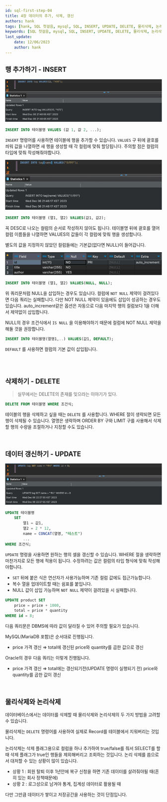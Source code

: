 ```yaml
---
id: sql-first-step-04
title: 4장 데이터의 추가, 삭제, 갱신
authors: hank
tags: [hank, SQL 첫걸음, mysql, SQL, INSERT, UPDATE, DELETE, 물리삭제, 논리삭제]
keywords: [SQL 첫걸음, mysql, SQL, INSERT, UPDATE, DELETE, 물리삭제, 논리삭제]
last_update:
    date: 12/06/2023
    author: hank
---
```

## 행 추가하기 - INSERT

![sql-first-step-10](../img/sql-first-step-10.png)

```sql
INSERT INTO 테이블명 VALUES (값 1, 값 2, ...);
```

`INSERT` 명령어를 사용하면 테이블에 행을 추가할 수 있습니다. `VALUES` 구 뒤에 괄호를 씌워 값을 나열하면 새 행을 생성할 때 각 컬럼에 맞춰 할당됩니다. 주의할 점은 컬럼의 타입에 맞춰 작성해줘야합니다.

![sql-first-step-11](../img/sql-first-step-11.png)

```sql
INSERT INTO 테이블명 (열1, 열2) VALUES(값1, 값2);
```

꼭 DESC로 나오는 컬럼의 순서로 작성하지 않아도 됩니다. 테이블명 뒤에 괄호를 열어 컬럼 이름들을 나열하면 VALUES의 값들이 각 컬럼에 맞춰 행을 생성합니다.

별도의 값을 지정하지 않았던 컬럼들에는 기본값(없다면 NULL)이 들어갑니다.

![sql-first-step-12](../img/sql-first-step-12.png)

```sql
INSERT INTO 테이블명 (열1, 열2) VALUES(NULL, NULL);
```

위 쿼리문처럼 NULL을 삽입하는 경우도 있습니다. 컬럼에 `NOT NULL` 제약이 걸려있다면 다음 쿼리는 실패합니다. 다만 NOT NULL 제약이 있음에도 삽입이 성공하는 경우도 있습니다.  auto_increment같은 옵션은 자동으로 다음 마지막 행의 컬럼보다 1을 더해서 제약없이 삽입합니다.

NULL의 경우 조건식에서 `IS NULL` 을 이용해야하기 때문에 컬럼에 NOT NULL 제약을 해둘 것을 권장합니다.

```sql
INSERT INTO 테이블명(열명1,..) VALUES(값1, DEFAULT);
```

`DEFAULT` 를 사용하면 컬럼의 기본 값이 삽입됩니다.

<br/>

<br/>

## 삭제하기 - DELETE

> 실무에서는 DELETE의 존재를 잊으라는 이야기가 있다.
>

```sql
DELETE FROM 테이블명 WHERE 조건식;
```

테이블의 행을 삭제하고 싶을 때는 `DELETE` 를 사용합니다. WHERE 절이 생략되면 모든 행이 삭제될 수 있습니다. 열명은 생략하며 ORDER BY 구와 LIMIT 구를 사용해서 삭제할 행의 수량을 조절하거나 지정할 수도 있습니다.

<br/>

## 데이터 갱신하기 - UPDATE

![sql-first-step-13](../img/sql-first-step-13.png)

```sql
UPDATE 테이블명 
	SET 
		열1 = 값1, 
		열2 = 2 * 12,
		name = CONCAT(열명, "테스트") 
		... 
WHERE 조건식;
```

`UPDATE` 명령을 사용하면 원하는 행의 셀을 갱신할 수 있습니다. WHERE 절을 생략하면 마찬가지로 모든 행에 적용이 됩니다. 수정하려는 값은 컬럼의 타입 형식에 맞춰 작성해야합니다.

- `SET` 뒤에 붙은 식은 연산자가 사용가능하며 기존 컬럼 값에도 접근가능합니다.
- 복수 열을 업데이트할 때는 쉼표를 붙입니다.
- NULL 값이 삽입 가능하며 `NOT NULL` 제약이 걸려있을 시 실패합니다.

```sql
UPDATE product SET 
	price = price + 1000, 
	total = price * quantity
WHERE id = 8;
```

다음 쿼리문은 DBMS에 따라 값이 달라질 수 있어 주의할 필요가 있습니다.

MySQL(MariaDB 포함)은 순서대로 진행됩니다.

- price 가격 갱신 ⇒ total에 갱신된 price와 quantity를 곱한 값으로 갱신

Oracle의 경우 다음 쿼리는 이렇게 진행됩니다.

- price 가격 갱신 ⇒ total에는 갱신되기전(UPDATE 명령이 실행되기 전) price와 quantity를 곱한 값이 갱신

<br/>

## 물리삭제와 논리삭제

데이터베이스에서는 데이터를 삭제할 때 물리삭제와 논리삭제의 두 가지 방법을 고려할 수 있습니다.

물리삭제는 `DELETE` 명령어를 사용하여 실제로 Record를 테이블에서 지워버리는 것입니다.

논리삭제는 삭제 플래그용으로 컬럼을 하나 추가하여 true/false를 줘서 SELECT를 할 때 삭제 플래그가 true인 행들을 제외해버리고 조회하는 것입니다. 논리 삭제를 씀으로서 대처할 수 있는 상황이 많이 있습니다.

- 상황 1 : 회원 탈퇴 이후 1년안에 복구 신청을 하면 기존 데이터를 살려줘야될 때(흔히 있는 회사 정책때문에)
- 상황 2 : 로그성으로 남겨야 통계, 집계성 데이터로 활용될 때

다만 그만큼 데이터가 쌓이고 저장공간을 사용하는 것이 단점입니다.